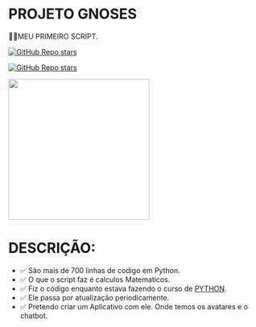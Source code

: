 # PROJETO GNOSES
👨‍⚖️MEU PRIMEIRO SCRIPT.

[![GitHub Repo stars](https://img.shields.io/badge/VILHALVA-GITHUB-03A9F4?logo=github)](https://github.com/VILHALVA) <br>

[![GitHub Repo stars](https://img.shields.io/badge/-REPOSITORIO%20PRIVADO!-red)](https://github.com/VILHALVA)

<img src="https://img.freepik.com/vetores-gratis/ilustracao-do-conceito-de-bot-de-bate-papo_114360-5522.jpg" align="center" width="280"> <br>

# DESCRIÇÃO:

* ✅ São mais de 700 linhas de codigo em Python.
* ✅ O que o script faz é calculos Matematicos.
* ✅ Fiz o código enquanto estava fazendo o curso de [PYTHON](https://github.com/VILHALVA/CURSO-DE-PYTHON).
* ✅ Ele passa por atualização periodicamente.
* ✅ Pretendo criar um Aplicativo com ele. Onde temos os avatares e o chatbot.

